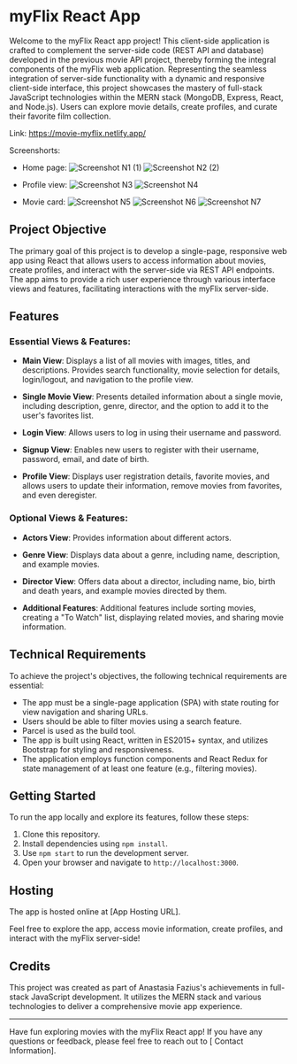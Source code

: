 # myFlix React App

Welcome to the myFlix React app project! This client-side application is crafted to complement the server-side code (REST API and database) developed in the previous movie API project, thereby forming the integral components of the myFlix web application. Representing the seamless integration of server-side functionality with a dynamic and responsive client-side interface, this project showcases the mastery of full-stack JavaScript technologies within the MERN stack (MongoDB, Express, React, and Node.js). Users can explore movie details, create profiles, and curate their favorite film collection.

Link: https://movie-myflix.netlify.app/

Screenshorts:
- Home page:
![Screenshot N1 (1)](https://github.com/nastja4/myFlix-client/assets/126527606/a34b276f-4191-4c5e-b7aa-9584f5b2021d)
![Screenshot N2 (2)](https://github.com/nastja4/myFlix-client/assets/126527606/15b3b0fe-6a32-44a4-825d-e98092cfc161)

- Profile view:
![Screenshot N3](https://github.com/nastja4/myFlix-client/assets/126527606/20b379e6-38a4-49d3-a30c-a297f326922b)
![Screenshot N4](https://github.com/nastja4/myFlix-client/assets/126527606/a76dd7f7-fccc-4233-ae53-38d3c8607deb)

- Movie card:
![Screenshot N5](https://github.com/nastja4/myFlix-client/assets/126527606/f63907a0-98b6-443f-b7f8-96e9900eb43a)
![Screenshot N6](https://github.com/nastja4/myFlix-client/assets/126527606/36912100-68d1-48dd-849d-0d4446cfa7d4)
![Screenshot N7](https://github.com/nastja4/myFlix-client/assets/126527606/93a2e7fe-5baa-4d0a-a366-06782ce83cfa)

## Project Objective

The primary goal of this project is to develop a single-page, responsive web app using React that allows users to access information about movies, create profiles, and interact with the server-side via REST API endpoints. The app aims to provide a rich user experience through various interface views and features, facilitating interactions with the myFlix server-side.

## Features

### Essential Views & Features:

- **Main View**: Displays a list of all movies with images, titles, and descriptions. Provides search functionality, movie selection for details, login/logout, and navigation to the profile view.

- **Single Movie View**: Presents detailed information about a single movie, including description, genre, director, and the option to add it to the user's favorites list.

- **Login View**: Allows users to log in using their username and password.

- **Signup View**: Enables new users to register with their username, password, email, and date of birth.

- **Profile View**: Displays user registration details, favorite movies, and allows users to update their information, remove movies from favorites, and even deregister.

### Optional Views & Features:

- **Actors View**: Provides information about different actors.

- **Genre View**: Displays data about a genre, including name, description, and example movies.

- **Director View**: Offers data about a director, including name, bio, birth and death years, and example movies directed by them.

- **Additional Features**: Additional features include sorting movies, creating a "To Watch" list, displaying related movies, and sharing movie information.

## Technical Requirements

To achieve the project's objectives, the following technical requirements are essential:

- The app must be a single-page application (SPA) with state routing for view navigation and sharing URLs.
- Users should be able to filter movies using a search feature.
- Parcel is used as the build tool.
- The app is built using React, written in ES2015+ syntax, and utilizes Bootstrap for styling and responsiveness.
- The application employs function components and React Redux for state management of at least one feature (e.g., filtering movies).

## Getting Started

To run the app locally and explore its features, follow these steps:

1. Clone this repository.
2. Install dependencies using `npm install`.
3. Use `npm start` to run the development server.
4. Open your browser and navigate to `http://localhost:3000`.

## Hosting

The app is hosted online at [App Hosting URL].

Feel free to explore the app, access movie information, create profiles, and interact with the myFlix server-side!

## Credits

This project was created as part of Anastasia Fazius's achievements in full-stack JavaScript development. It utilizes the MERN stack and various technologies to deliver a comprehensive movie app experience.

---

Have fun exploring movies with the myFlix React app! If you have any questions or feedback, please feel free to reach out to [ Contact Information].
